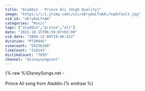 ```yaml
---
title: "Aladdin - Prince Ali [High Quality]"
image: "https:\/\/i.ytimg.com\/vi\/aEryAoLfnAA\/hqdefault.jpg"
vid_id: "aEryAoLfnAA"
categories: "Music"
tags: ["aladdin","prince","ali"]
date: "2021-10-15T06:59:07+03:00"
vid_date: "2008-12-09T19:46:42Z"
duration: "PT2M44S"
viewcount: "59256268"
likeCount: "218143"
dislikeCount: "7895"
channel: "disneysongsnet"
---
```

{% raw %}DisneySongs.net - <br /><br />Prince Ali song from Aladdin.{% endraw %}
